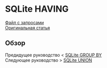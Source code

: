 # SQLite HAVING ######################

[Файл с запросами][querys]   
[Оригинальная статья][origin]

[querys]: ./querys.sql
[origin]: https://www.sqlitetutorial.net/sqlite-having/

## Обзор ##############################

Предидущее руководство < [SQLite GROUP BY][prev]  
Следующее руководство > [SQLite UNION][next]

[prev]: ../17_GroupBy/translate.md
[next]: ../19_Union/translate.md